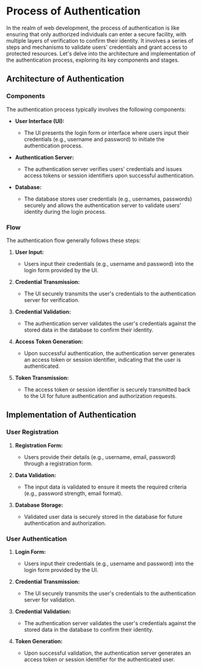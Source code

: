 # Process of Authentication

In the realm of web development, the process of authentication is like ensuring that only authorized individuals can enter a secure facility, with multiple layers of verification to confirm their identity. It involves a series of steps and mechanisms to validate users' credentials and grant access to protected resources. Let's delve into the architecture and implementation of the authentication process, exploring its key components and stages.

## Architecture of Authentication

### Components

The authentication process typically involves the following components:

- **User Interface (UI):**
    - The UI presents the login form or interface where users input their credentials (e.g., username and password) to initiate the authentication process.

- **Authentication Server:**
    - The authentication server verifies users' credentials and issues access tokens or session identifiers upon successful authentication.

- **Database:**
    - The database stores user credentials (e.g., usernames, passwords) securely and allows the authentication server to validate users' identity during the login process.

### Flow

The authentication flow generally follows these steps:

1. **User Input:**
    - Users input their credentials (e.g., username and password) into the login form provided by the UI.

2. **Credential Transmission:**
    - The UI securely transmits the user's credentials to the authentication server for verification.

3. **Credential Validation:**
    - The authentication server validates the user's credentials against the stored data in the database to confirm their identity.

4. **Access Token Generation:**
    - Upon successful authentication, the authentication server generates an access token or session identifier, indicating that the user is authenticated.

5. **Token Transmission:**
    - The access token or session identifier is securely transmitted back to the UI for future authentication and authorization requests.

## Implementation of Authentication

### User Registration

1. **Registration Form:**
    - Users provide their details (e.g., username, email, password) through a registration form.

2. **Data Validation:**
    - The input data is validated to ensure it meets the required criteria (e.g., password strength, email format).

3. **Database Storage:**
    - Validated user data is securely stored in the database for future authentication and authorization.

### User Authentication

1. **Login Form:**
    - Users input their credentials (e.g., username and password) into the login form provided by the UI.

2. **Credential Transmission:**
    - The UI securely transmits the user's credentials to the authentication server for validation.

3. **Credential Validation:**
    - The authentication server validates the user's credentials against the stored data in the database to confirm their identity.

4. **Token Generation:**
    - Upon successful validation, the authentication server generates an access token or session identifier for the authenticated user.

